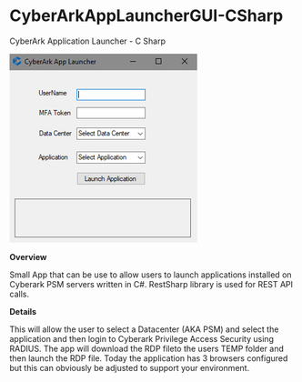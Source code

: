 # CyberArkAppLauncherGUI-CSharp
CyberArk Application Launcher - C Sharp

![ScreenShot](https://raw.githubusercontent.com/jef132/CyberArkAppLauncher-CSharp/master/C-Sharp.PNG)


**Overview**

Small App that can be use to allow users to launch applications installed on Cyberark PSM servers written in C#.
RestSharp library is used for REST API calls.

**Details**

This will allow the user to select a Datacenter (AKA PSM) and select the application and then login to Cyberark Privilege Access Security using RADIUS. The app will download the RDP fileto the users TEMP folder and then launch the RDP file. Today the application has 3 browsers configured but this can obviously be adjusted to support your environment.

